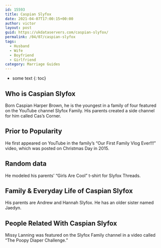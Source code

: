 ```yaml
---
id: 15593
title: Caspian Slyfox
date: 2021-04-07T17:00:15+00:00
author: victor
layout: post
guid: https://ukdataservers.com/caspian-slyfox/
permalink: /04/07/caspian-slyfox
tags:
  - Husband
  - Wife
  - Boyfriend
  - Girlfriend
category: Marriage Guides
---
```


* some text
{: toc}


## Who is Caspian Slyfox



Born Caspian Harper Brown, he is the youngest in a family of four featured on the YouTube channel Slyfox Family. His parents created a side channel for him called Cas&#8217;s Corner. 

                
                
                
## Prior to Popularity



He first appeared on YouTube in the family&#8217;s &#8220;Our First Family Vlog Ever!!!&#8221; video, which was posted on Christmas Day in 2015. 

                
                
                
## Random data



He modeled his parents&#8217; &#8220;Girls Are Cool&#8221; t-shirt for Slyfox Threads. 

                
                
                
## Family & Everyday Life of Caspian Slyfox



His parents are Andrew and Hannah Slyfox. He has an older sister named Jaedyn. 

                
                
                
## People Related With Caspian Slyfox



Missy Lanning was featured on the Slyfox Family channel in a video called &#8220;The Poopy Diaper Challenge.&#8221; 

                
              
            
          
          
          